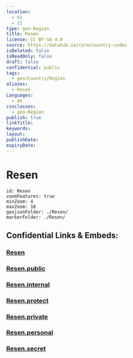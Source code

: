 ```yaml
---
location:
  - 41
  - 21
type: geo-Region
title: Resen
license: CC BY-SA 4.0
source: https://datahub.io/core/country-codes
isDeleted: false
isReadOnly: false
draft: false
confidential: public
tags:
  - geo/Country/Region
aliases:
  - Resen
Languages:
  - de
cssclasses:
  - geo-Region
publish: true
linkTitle:
keywords:
layout:
publishDate:
expiryDate:
---
```


# Resen

```leaflet
id: Resen
zoomFeatures: true 
minZoom: 4 
maxZoom: 18
geojsonFolder: ./Resen/
markerFolder: ./Resen/
```


## Confidential Links & Embeds: 

### [Resen](/_Standards/Earth/Continent/Europe/Europe~South/Macedonia~North/Municipalities~Macedonia/Resen.md) 

### [Resen.public](/_public/Earth/Continent/Europe/Europe~South/Macedonia~North/Municipalities~Macedonia/Resen.public.md) 

### [Resen.internal](/_internal/Earth/Continent/Europe/Europe~South/Macedonia~North/Municipalities~Macedonia/Resen.internal.md) 

### [Resen.protect](/_protect/Earth/Continent/Europe/Europe~South/Macedonia~North/Municipalities~Macedonia/Resen.protect.md) 

### [Resen.private](/_private/Earth/Continent/Europe/Europe~South/Macedonia~North/Municipalities~Macedonia/Resen.private.md) 

### [Resen.personal](/_personal/Earth/Continent/Europe/Europe~South/Macedonia~North/Municipalities~Macedonia/Resen.personal.md) 

### [Resen.secret](/_secret/Earth/Continent/Europe/Europe~South/Macedonia~North/Municipalities~Macedonia/Resen.secret.md)

